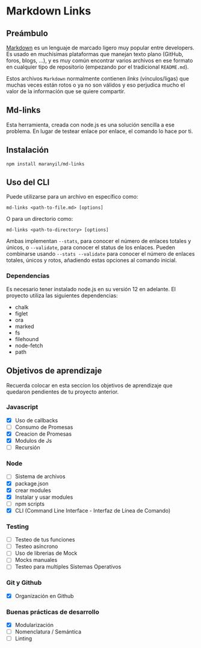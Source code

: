 # Markdown Links

## Preámbulo

[Markdown](https://es.wikipedia.org/wiki/Markdown) es un lenguaje de marcado
ligero muy popular entre developers. Es usado en muchísimas plataformas que
manejan texto plano (GitHub, foros, blogs, ...), y es muy común
encontrar varios archivos en ese formato en cualquier tipo de repositorio
(empezando por el tradicional `README.md`).

Estos archivos `Markdown` normalmente contienen _links_ (vínculos/ligas) que
muchas veces están rotos o ya no son válidos y eso perjudica mucho el valor de
la información que se quiere compartir.

## Md-links

Esta herramienta, creada con node.js es una solución sencilla a ese problema. En lugar de testear enlace por enlace, el comando lo hace por ti.

## Instalación

`npm install maranyil/md-links`

## Uso del CLI

Puede utilizarse para un archivo en específico como:

`md-links <path-to-file.md> [options]`

O para un directorio como:

`md-links <path-to-directory> [options]`

Ambas implementan `--stats`, para conocer el número de enlaces totales y únicos, o `--validate`, para conocer el status de los enlaces.
Pueden combinarse usando `--stats --validate` para conocer el número de enlaces totales, únicos y rotos, añadiendo estas opciones al comando inicial.


### Dependencias

Es necesario tener instalado node.js en su versión 12 en adelante.
El proyecto utiliza las siguientes dependencias:

- chalk
- figlet
- ora
- marked
- fs
- filehound 
- node-fetch
- path


## Objetivos de aprendizaje

Recuerda colocar en esta seccion los objetivos de aprendizaje que quedaron 
pendientes de tu proyecto anterior.

### Javascript
- [x] Uso de callbacks
- [ ] Consumo de Promesas
- [x] Creacion de Promesas
- [x] Modulos de Js
- [ ] Recursión

### Node
- [ ] Sistema de archivos
- [x] package.json
- [x] crear modules
- [x] Instalar y usar modules
- [ ] npm scripts
- [x] CLI (Command Line Interface - Interfaz de Línea de Comando)

### Testing
- [ ] Testeo de tus funciones
- [ ] Testeo asíncrono
- [ ] Uso de librerias de Mock
- [ ] Mocks manuales
- [ ] Testeo para multiples Sistemas Operativos

### Git y Github
- [x] Organización en Github

### Buenas prácticas de desarrollo
- [x] Modularización
- [ ] Nomenclatura / Semántica
- [ ] Linting
